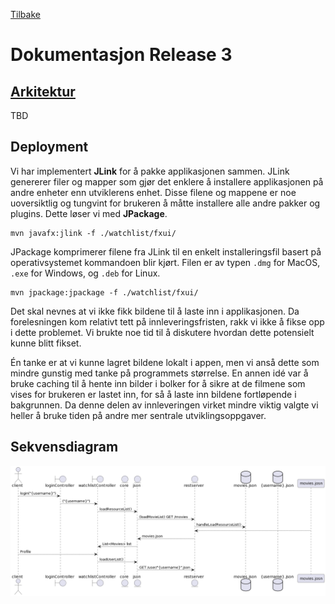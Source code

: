 [ Tilbake ](../../README.md)

# Dokumentasjon Release 3

## [Arkitektur](arkitektur.md)

TBD

## Deployment

Vi har implementert **JLink** for å pakke applikasjonen sammen. JLink genererer filer og mapper som gjør det enklere å installere applikasjonen på andre enheter enn utviklerens enhet. Disse filene og mappene er noe uoversiktlig og tungvint for brukeren å måtte installere alle andre pakker og plugins. Dette løser vi med **JPackage**.

    mvn javafx:jlink -f ./watchlist/fxui/

JPackage komprimerer filene fra JLink til en enkelt installeringsfil basert på operativsystemet kommandoen blir kjørt. Filen er av typen `.dmg` for MacOS, `.exe` for Windows, og `.deb` for Linux.

    mvn jpackage:jpackage -f ./watchlist/fxui/

Det skal nevnes at vi ikke fikk bildene til å laste inn i applikasjonen. Da forelesningen kom relativt tett på innleveringsfristen, rakk vi ikke å fikse opp i dette problemet. Vi brukte noe tid til å diskutere hvordan dette potensielt kunne blitt fikset.

Én tanke er at vi kunne lagret bildene lokalt i appen, men vi anså dette som mindre gunstig med tanke på programmets størrelse. En annen idé var å bruke caching til å hente inn bilder i bolker for å sikre at de filmene som vises for brukeren er lastet inn, for så å laste inn bildene fortløpende i bakgrunnen. Da denne delen av innleveringen virket mindre viktig valgte vi heller å bruke tiden på andre mer sentrale utviklingsoppgaver.

## Sekvensdiagram

![Sekvensdiagram](images/sekvensdiagram.png)